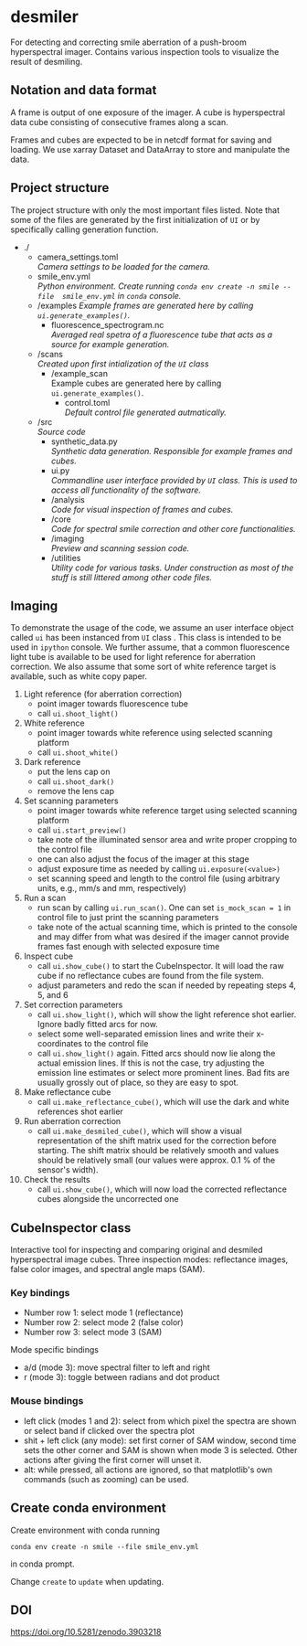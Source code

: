# desmiler

For detecting and correcting smile aberration of a push-broom hyperspectral imager. 
Contains various inspection tools to visualize the result of desmiling. 

## Notation and data format

A frame is output of one exposure of the imager. 
A cube is hyperspectral data cube consisting of consecutive frames along a scan.

Frames and cubes are expected to be in netcdf format for saving and loading. 
We use xarray Dataset and DataArray to store and manipulate the data.

## Project structure

The project structure with only the most important files listed. Note 
that some of the files are generated by the first initialization of `UI`
or by specifically calling generation function.

* ./	
	* camera_settings.toml  
	    _Camera settings to be loaded for the camera._
	* smile_env.yml  
	    _Python environment. Create running `conda env create -n smile --file 
	    smile_env.yml` in `conda` console._
	* /examples
		_Example frames are generated here by calling `ui.generate_examples()`._
		- fluorescence_spectrogram.nc  
		    _Averaged real spetra of a fluorescence tube that acts as a source for 
		    example generation._
    * /scans  
        _Created upon first intialization of the `UI` class_
        - /example_scan  
            Example cubes are generated here by calling `ui.generate_examples()`.
            - control.toml  
                _Default control file generated autmatically._
	* /src  
	    _Source code_
		- synthetic_data.py  
		    _Synthetic data generation. Responsible for example frames and cubes._
		- ui.py  
		    _Commandline user interface provided by `UI` class. 
		    This is used to access all functionality of the software._
		- /analysis  
		    _Code for visual inspection of frames and cubes._
		- /core  
		    _Code for spectral smile correction and other core functionalities._
		- /imaging  
		    _Preview and scanning session code._
		- /utilities  
		    _Utility code for various tasks. Under construction as most of the 
		    stuff is still littered among other code files._

## Imaging

To demonstrate the usage of the code, we assume an user interface object called 
`ui` has been instanced from `UI` class . This class is intended to be used in 
`ipython` console. We further assume, that a common fluorescence light tube is available to be 
used for light reference for aberration correction. We also assume that some sort of white 
reference target is available, such as white copy paper.

1. Light reference (for aberration correction)
	* point imager towards fluorescence tube
	* call `ui.shoot_light()`
2. White reference
	* point imager towards white reference using selected scanning platform
	* call `ui.shoot_white()`
3. Dark reference
	* put the lens cap on
	* call `ui.shoot_dark()`
	* remove the lens cap
4. Set scanning parameters
	* point imager towards white reference target using selected scanning platform
	* call `ui.start_preview()` 
	* take note of the illuminated sensor area and write proper cropping to the control file
	* one can also adjust the focus of the imager at this stage
	* adjust exposure time as needed by calling `ui.exposure(<value>)`
	* set scanning speed and length to the control file (using arbitrary units, 
			e.g., mm/s and mm, respectively) 	
5. Run a scan
	* run scan by calling `ui.run_scan()`. One can set 
		`is_mock_scan = 1` in control file to just print the scanning parameters 
	* take note of the actual scanning time, which is printed to the console and 
		may differ from what was desired 
		if the imager cannot provide frames fast enough with selected exposure time
6. Inspect cube
	* call `ui.show_cube()` to start the CubeInspector. It will load the raw 
		cube if no reflectance cubes are found from the file system. 
	* adjust parameters and redo the scan if needed by repeating steps 4, 5, and 6
7. Set correction parameters
	* call `ui.show_light()`, which will show the light reference shot earlier. 
		Ignore badly fitted arcs for now.
	* select some well-separated emission lines and write their x-coordinates 
		to the control file
	* call `ui.show_light()` again. Fitted arcs should now lie along 
		the actual emission lines. If this is not the case, try adjusting the emission 
		line estimates or select more prominent lines. Bad fits are usually grossly out 
		of place, so they are easy to spot.
8. Make reflectance cube
	* call `ui.make_reflectance_cube()`, which will use the dark and white 
		references shot earlier
9. Run aberration correction
	* call `ui.make_desmiled_cube()`, which will show a visual representation 
		of the shift matrix used for the correction before starting. The shift matrix should 
		be relatively smooth and values should be relatively small (our values were approx. 
		0.1 % of the sensor's width). 
10. Check the results
	* call `ui.show_cube()`, which will now load the corrected reflectance cubes 
		alongside the uncorrected one


## CubeInspector class

Interactive tool for inspecting and comparing original and desmiled hyperspectral 
image cubes. Three inspection modes: reflectance images, false color images, and 
spectral angle maps (SAM). 

### Key bindings

* Number row 1: select mode 1 (reflectance)
* Number row 2: select mode 2 (false color)
* Number row 3: select mode 3 (SAM)

Mode specific bindings

* a/d (mode 3): move spectral filter to left and right
* r (mode 3): toggle between radians and dot product

### Mouse bindings

* left click (modes 1 and 2): 
	select from which pixel the spectra are shown or 
	select band if clicked over the spectra plot
* shit + left click (any mode): 
	set first corner of SAM window, second time sets the other 
	corner and SAM is shown when mode 3 is selected. Other actions 
	after giving the first corner will unset it.
* alt: 
	while pressed, all actions are ignored, so that matplotlib's 
	own commands (such as zooming) can be used.

## Create conda environment

Create environment with conda running

```conda env create -n smile --file smile_env.yml```

in conda prompt.

Change ```create``` to ```update``` when updating.

## DOI

https://doi.org/10.5281/zenodo.3903218

